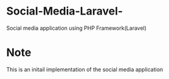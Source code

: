 # Social-Media-Laravel-
Social media application using PHP Framework(Laravel)


# Note
This is an initail implementation of the social media application
